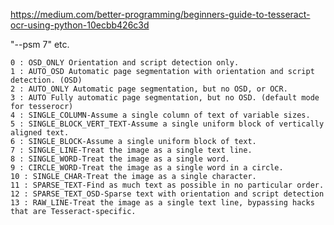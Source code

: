 https://medium.com/better-programming/beginners-guide-to-tesseract-ocr-using-python-10ecbb426c3d

"--psm 7" etc.

    0 : OSD_ONLY Orientation and script detection only.
    1 : AUTO_OSD Automatic page segmentation with orientation and script detection. (OSD)
    2 : AUTO_ONLY Automatic page segmentation, but no OSD, or OCR.
    3 : AUTO Fully automatic page segmentation, but no OSD. (default mode for tesserocr)
    4 : SINGLE_COLUMN-Assume a single column of text of variable sizes.
    5 : SINGLE_BLOCK_VERT_TEXT-Assume a single uniform block of vertically aligned text.
    6 : SINGLE_BLOCK-Assume a single uniform block of text.
    7 : SINGLE_LINE-Treat the image as a single text line.
    8 : SINGLE_WORD-Treat the image as a single word.
    9 : CIRCLE_WORD-Treat the image as a single word in a circle.
    10 : SINGLE_CHAR-Treat the image as a single character.
    11 : SPARSE_TEXT-Find as much text as possible in no particular order.
    12 : SPARSE_TEXT_OSD-Sparse text with orientation and script detection
    13 : RAW_LINE-Treat the image as a single text line, bypassing hacks that are Tesseract-specific.
